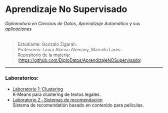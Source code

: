 
# Aprendizaje No Supervisado
###### Diplomatura en Ciencias de Datos, Aprendizaje Automático y sus aplicaciones

> Estudiante: Gonzalo Zigarán. <br/>
> Profesores: Laura Alonso Alemany, Marcelo Lares. <br/>
> Repositorio de la materia: (https://github.com/DiploDatos/AprendizajeNOSupervisado) <br/>

---

### Laboratorios:
- [Laboratorio 1:  Clustering](#) <br/>
K-Means para clustering de textos legales.
- [Laboratorio 2 : Sistemas de recomendación](#) <br/>
Sistema de recomendatión basado en contenido para películas.
